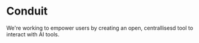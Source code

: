 # Conduit

We're working to empower users by creating an open, centrallisesd tool to interact with AI tools.
